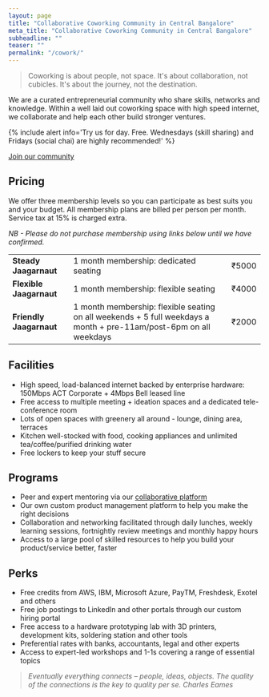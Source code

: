 ```yaml
---
layout: page
title: "Collaborative Coworking Community in Central Bangalore"
meta_title: "Collaborative Coworking Community in Central Bangalore"
subheadline: ""
teaser: ""
permalink: "/cowork/"
---
```


> Coworking is about people, not space. It's about collaboration, not cubicles. It's about the journey, not the destination.

We are a curated entrepreneurial community who share skills, networks and knowledge. Within a well laid out coworking space with high speed internet, we collaborate and help each other build stronger ventures.

{% include alert info='Try us for day. Free. Wednesdays (skill sharing) and Fridays (social chai) are highly recommended!' %}

<div class="small-12 text-center columns">
<a class="button large radius alert" href="/apply/">Join our community</a>
<!-- <a class="button large radius alert" href="https://podio.com/webforms/15849774/1063933">Join our community</a> -->
</div>

## Pricing

We offer three membership levels so you can participate as best suits you and your budget. All membership plans are billed per person per month. Service tax at 15% is charged extra.

_NB - Please do not purchase membership using links below until we have confirmed._

<table>
    <tr>
        <td><b>Steady Jaagarnaut</b></td>
        <td>1 month membership: dedicated seating</td>
        <td>₹5000</td>
    </tr>   
    <tr>
        <td><b>Flexible Jaagarnaut</b></td>
        <td>1 month membership: flexible seating</td>
        <td>₹4000</td>
    </tr>
    <tr>
        <td><b>Friendly Jaagarnaut</b></td>
        <td>1 month membership: flexible seating on all weekends + 5 full weekdays a month + pre-11am/post-6pm on all weekdays</td>
        <td>₹2000</td>
    </tr>

</table>


## Facilities

- High speed, load-balanced internet backed by enterprise hardware: 150Mbps ACT Corporate + 4Mbps Bell leased line
- Free access to multiple meeting + ideation spaces and a dedicated tele-conference room
- Lots of open spaces with greenery all around - lounge, dining area, terraces
- Kitchen well-stocked with food, cooking appliances and unlimited tea/coffee/purified drinking water
- Free lockers to keep your stuff secure

## Programs

- Peer and expert mentoring via our [collaborative platform](http://community.jaagastartup.in)
- Our own custom product management platform to help you make the right decisions
- Collaboration and networking facilitated through daily lunches, weekly learning sessions, fortnightly review meetings and monthly happy hours
- Access to a large pool of skilled resources to help you build your product/service better, faster

## Perks

- Free credits from AWS, IBM, Microsoft Azure, PayTM, Freshdesk, Exotel and others
- Free job postings to LinkedIn and other portals through our custom hiring portal
- Free access to a hardware prototyping lab with 3D printers, development kits, soldering station and other tools
- Preferential rates with banks, accountants, legal and other experts
- Access to expert-led workshops and 1-1s covering a range of essential topics


>_Eventually everything connects – people, ideas, objects. The quality of the connections is the key to quality per se._
<cite>Charles Eames</cite>
